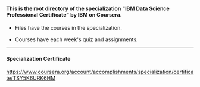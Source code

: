 #### This is the root directory of the specialization "IBM Data Science Professional Certificate" by IBM on Coursera. ####



* Files have the courses in the specialization.

* Courses have each week's quiz and assignments.

------------------------------------------------------------

#### Specialization Certificate ####
https://www.coursera.org/account/accomplishments/specialization/certificate/TSY5K6URK6HM